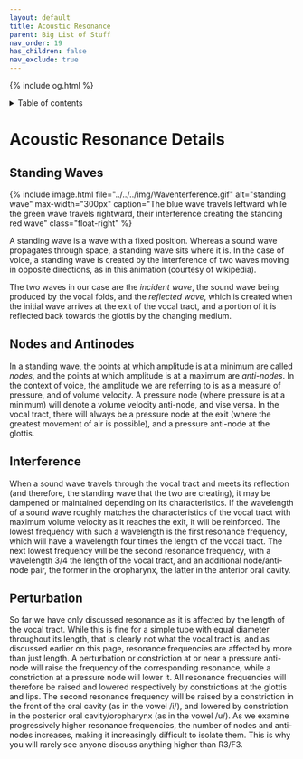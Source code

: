 ```yaml
---
layout: default
title: Acoustic Resonance
parent: Big List of Stuff
nav_order: 19
has_children: false
nav_exclude: true
---
```

{% include og.html %}
<details closed markdown="block">
  <summary>
    Table of contents
  </summary>
{: .text-delta }
1. TOC
{:toc}
</details>
<!-- remove nav_show: true when this is filled -->

# Acoustic Resonance Details
## Standing Waves

{% include image.html file="../../../img/Waventerference.gif" alt="standing wave" max-width="300px"
caption="The blue wave travels leftward while the green wave travels rightward, their interference creating the standing red wave"
class="float-right" %}

A standing wave is a wave with a fixed position. Whereas a sound wave propagates through space, a standing wave sits where it is. In the case of voice, a standing wave is created by the interference of two waves moving in opposite directions, as in this animation (courtesy of wikipedia).

The two waves in our case are the *incident wave*, the sound wave being produced by the vocal folds, and the *reflected wave*, which is created when the initial wave arrives at the exit of the vocal tract, and a portion of it is reflected back towards the glottis by the changing medium.

## Nodes and Antinodes
In a standing wave, the points at which amplitude is at a minimum are called *nodes*, and the points at which amplitude is at a maximum are *anti-nodes*. In the context of voice, the amplitude we are referring to is as a measure of pressure, and of volume velocity. A pressure node (where pressure is at a minimum) will denote a volume velocity anti-node, and vise versa. In the vocal tract, there will always be a pressure node at the exit (where the greatest movement of air is possible), and a pressure anti-node at the glottis.

## Interference
When a sound wave travels through the vocal tract and meets its reflection (and therefore, the standing wave that the two are creating), it may be dampened or maintained depending on its characteristics. If the wavelength of a sound wave roughly matches the characteristics of the vocal tract with maximum volume velocity as it reaches the exit, it will be reinforced. The lowest frequency with such a wavelength is the first resonance frequency, which will have a wavelength four times the length of the vocal tract. The next lowest frequency will be the second resonance frequency, with a wavelength 3/4 the length of the vocal tract, and an additional node/anti-node pair, the former in the oropharynx, the latter in the anterior oral cavity.

## Perturbation
So far we have only discussed resonance as it is affected by the length of the vocal tract. While this is fine for a simple tube with equal diameter throughout its length, that is clearly not what the vocal tract is, and as discussed earlier on this page, resonance frequencies are affected by more than just length. A perturbation or constriction at or near a pressure anti-node will raise the frequency of the corresponding resonance, while a constriction at a pressure node will lower it. All resonance frequencies will therefore be raised and lowered respectively by constrictions at the glottis and lips. The second resonance frequency will be raised by a constriction in the front of the oral cavity (as in the vowel /i/), and lowered by constriction in the posterior oral cavity/oropharynx (as in the vowel /u/). As we examine progressively higher resonance frequencies, the number of nodes and anti-nodes increases, making it increasingly difficult to isolate them. This is why you will rarely see anyone discuss anything higher than R3/F3.
